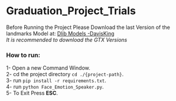# Graduation_Project_Trials
Before Running the Project Please Download the last Version of the landmarks Model at:
[Dlib Models -DavisKing](https://github.com/davisking/dlib-models)  
_It is recommended to download the GTX Versions_

### How to run:
1- Open a new Command Window.  
2- cd the project directory `cd ./{project-path}`.  
3- run `pip install -r requirements.txt`.  
4- run `python Face_Emotion_Speaker.py`.  
5- To Exit Press **ESC**.  



     
